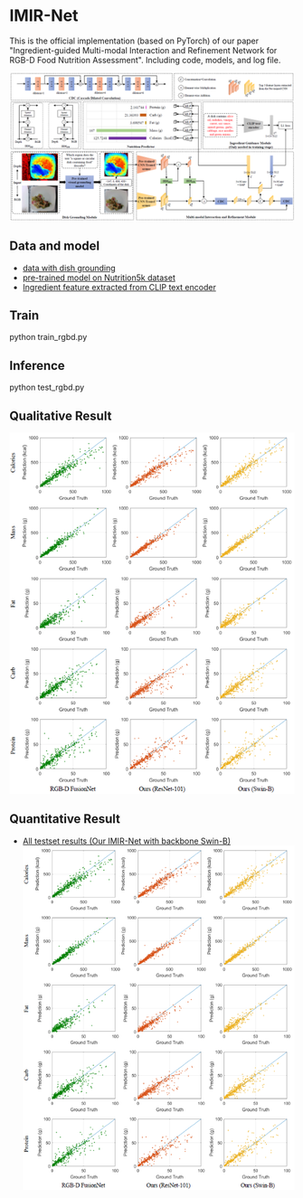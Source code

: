 # IMIR-Net
This is the official implementation (based on PyTorch) of our paper "Ingredient-guided Multi-modal Interaction and Refinement Network for RGB-D Food Nutrition Assessment".
Including code, models, and log file.

<div align="center">
  <img src="https://github.com/nianfd/IMIR-Net/blob/main/framework.png" width=800 />
</div>

## Data and model
- [data with dish grounding](https://pan.baidu.com/s/1VzYF3wWGLrYJHH4liUEhDw?pwd=14x6)
- [pre-trained model on Nutrition5k dataset](https://pan.baidu.com/s/1x-TSXCddzoZjALfB0rIamQ?pwd=hz1e)
- [Ingredient feature extracted from CLIP text encoder](https://pan.baidu.com/s/159EDLOwMtHj549Cjube0YA?pwd=7f4d)

## Train
python train_rgbd.py

## Inference
python test_rgbd.py

## Qualitative Result
<div align="center">
  <img src="https://github.com/nianfd/IMIR-Net/blob/main/results.png" width=800 />
</div>

## Quantitative Result
- [All testset results (Our IMIR-Net with backbone Swin-B)](https://docs.qq.com/sheet/DYm5ZSXNhaml4ZU1I?u=523ecdde394d40a4b1246faf3f4107d3&tab=000001)
  <div align="center">
  <img src="https://github.com/nianfd/IMIR-Net/blob/main/results.png" width=800 />
</div>
